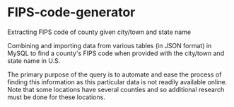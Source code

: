 # FIPS-code-generator
Extracting FIPS code of county given city/town and state name 

Combining and importing data from various tables (in JSON format) in MySQL to find a county's FIPS code when provided with the city/town and state name in U.S. 

The primary purpose of the query is to automate and ease the process of finding this information as this particular data is not readily available online. 
Note that some locations have several counties and so additional research must be done for these locations. 
